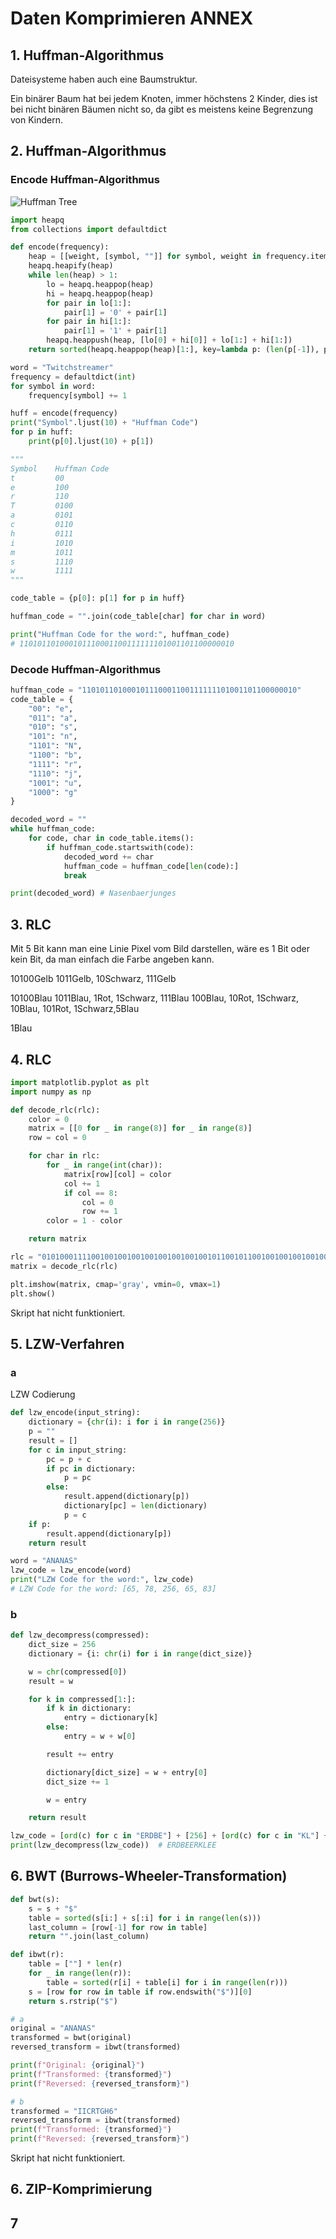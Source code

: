 # Daten Komprimieren ANNEX

## 1. Huffman-Algorithmus

Dateisysteme haben auch eine Baumstruktur.

Ein binärer Baum hat bei jedem Knoten, immer höchstens 2 Kinder, dies ist bei nicht binären Bäumen nicht so, da gibt es meistens keine Begrenzung von Kindern.

## 2. Huffman-Algorithmus

### Encode Huffman-Algorithmus

![Huffman Tree](Huffman-Tree.png)

```python
import heapq
from collections import defaultdict

def encode(frequency):
    heap = [[weight, [symbol, ""]] for symbol, weight in frequency.items()]
    heapq.heapify(heap)
    while len(heap) > 1:
        lo = heapq.heappop(heap)
        hi = heapq.heappop(heap)
        for pair in lo[1:]:
            pair[1] = '0' + pair[1]
        for pair in hi[1:]:
            pair[1] = '1' + pair[1]
        heapq.heappush(heap, [lo[0] + hi[0]] + lo[1:] + hi[1:])
    return sorted(heapq.heappop(heap)[1:], key=lambda p: (len(p[-1]), p))

word = "Twitchstreamer"
frequency = defaultdict(int)
for symbol in word:
    frequency[symbol] += 1

huff = encode(frequency)
print("Symbol".ljust(10) + "Huffman Code")
for p in huff:
    print(p[0].ljust(10) + p[1])

"""
Symbol    Huffman Code
t         00
e         100
r         110
T         0100
a         0101
c         0110
h         0111
i         1010
m         1011
s         1110
w         1111
"""

code_table = {p[0]: p[1] for p in huff}

huffman_code = "".join(code_table[char] for char in word)

print("Huffman Code for the word:", huffman_code)
# 110101101000101110001100111111101001101100000010
```

### Decode Huffman-Algorithmus

```python
huffman_code = "110101101000101110001100111111101001101100000010"
code_table = {
    "00": "e",
    "011": "a",
    "010": "s",
    "101": "n",
    "1101": "N",
    "1100": "b",
    "1111": "r",
    "1110": "j",
    "1001": "u",
    "1000": "g"
}

decoded_word = ""
while huffman_code:
    for code, char in code_table.items():
        if huffman_code.startswith(code):
            decoded_word += char
            huffman_code = huffman_code[len(code):]
            break

print(decoded_word) # Nasenbaerjunges
```

## 3. RLC

Mit 5 Bit kann man eine Linie Pixel vom Bild darstellen, wäre es 1 Bit oder kein Bit, da man einfach die Farbe angeben kann.

10100Gelb
1011Gelb, 10Schwarz, 111Gelb

10100Blau
1011Blau, 1Rot, 1Schwarz, 111Blau
100Blau, 10Rot, 1Schwarz, 10Blau, 101Rot, 1Schwarz,5Blau

1Blau

## 4. RLC

```python
import matplotlib.pyplot as plt
import numpy as np

def decode_rlc(rlc):
    color = 0
    matrix = [[0 for _ in range(8)] for _ in range(8)]
    row = col = 0

    for char in rlc:
        for _ in range(int(char)):
            matrix[row][col] = color
            col += 1
            if col == 8:
                col = 0
                row += 1
        color = 1 - color

    return matrix

rlc = "010100011110010010010010010010010010010110010110010010010010010010010010001"
matrix = decode_rlc(rlc)

plt.imshow(matrix, cmap='gray', vmin=0, vmax=1)
plt.show()
```

Skript hat nicht funktioniert.

## 5. LZW-Verfahren

### a

LZW Codierung

```python
def lzw_encode(input_string):
    dictionary = {chr(i): i for i in range(256)}
    p = ""
    result = []
    for c in input_string:
        pc = p + c
        if pc in dictionary:
            p = pc
        else:
            result.append(dictionary[p])
            dictionary[pc] = len(dictionary)
            p = c
    if p:
        result.append(dictionary[p])
    return result

word = "ANANAS"
lzw_code = lzw_encode(word)
print("LZW Code for the word:", lzw_code)
# LZW Code for the word: [65, 78, 256, 65, 83]
```

### b

```python
def lzw_decompress(compressed):
    dict_size = 256
    dictionary = {i: chr(i) for i in range(dict_size)}

    w = chr(compressed[0])
    result = w

    for k in compressed[1:]:
        if k in dictionary:
            entry = dictionary[k]
        else:
            entry = w + w[0]

        result += entry

        dictionary[dict_size] = w + entry[0]
        dict_size += 1

        w = entry

    return result

lzw_code = [ord(c) for c in "ERDBE"] + [256] + [ord(c) for c in "KL"] + [260]
print(lzw_decompress(lzw_code))  # ERDBEERKLEE
```

## 6. BWT (Burrows-Wheeler-Transformation)

```python
def bwt(s):
    s = s + "$"
    table = sorted(s[i:] + s[:i] for i in range(len(s)))
    last_column = [row[-1] for row in table]
    return "".join(last_column)

def ibwt(r):
    table = [""] * len(r)
    for _ in range(len(r)):
        table = sorted(r[i] + table[i] for i in range(len(r)))
    s = [row for row in table if row.endswith("$")][0]
    return s.rstrip("$")

# a
original = "ANANAS"
transformed = bwt(original)
reversed_transform = ibwt(transformed)

print(f"Original: {original}")
print(f"Transformed: {transformed}")
print(f"Reversed: {reversed_transform}")

# b
transformed = "IICRTGH6"
reversed_transform = ibwt(transformed)
print(f"Transformed: {transformed}")
print(f"Reversed: {reversed_transform}")
```

Skript hat nicht funktioniert.

## 6. ZIP-Komprimierung

## 7
